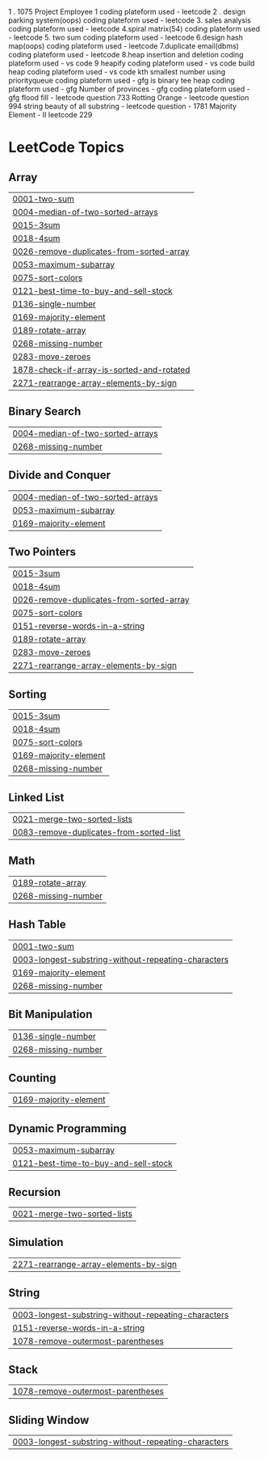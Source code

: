 1 . 1075 Project Employee 1 
coding plateform used - leetcode
2 . design parking system(oops)
coding plateform used - leetcode
3. sales analysis 
coding plateform used - leetcode
4.spiral matrix(54)
coding plateform used - leetcode
5. two sum 
coding plateform used - leetcode 
6.design hash map(oops)
coding plateform used - leetcode 
7.duplicate email(dbms)
coding plateform used - leetcode 
8.heap insertion and deletion 
coding plateform used - vs code
9 heapify 
coding plateform used - vs code
build heap
coding plateform used - vs code
kth smallest number using priorityqueue
coding plateform used - gfg
is binary tee heap
coding plateform used - gfg
Number of provinces - gfg 
coding plateform used - gfg 
flood fill - leetcode question 733 
Rotting Orange - leetcode question 994 
string beauty of all substring - leetcode question - 1781
Majority Element - II leetcode 229

<!---LeetCode Topics Start-->
# LeetCode Topics
## Array
|  |
| ------- |
| [0001-two-sum](https://github.com/shreya9570/Assignment_Btech2026_-2201921690050-/tree/master/0001-two-sum) |
| [0004-median-of-two-sorted-arrays](https://github.com/shreya9570/Assignment_Btech2026_-2201921690050-/tree/master/0004-median-of-two-sorted-arrays) |
| [0015-3sum](https://github.com/shreya9570/Assignment_Btech2026_-2201921690050-/tree/master/0015-3sum) |
| [0018-4sum](https://github.com/shreya9570/Assignment_Btech2026_-2201921690050-/tree/master/0018-4sum) |
| [0026-remove-duplicates-from-sorted-array](https://github.com/shreya9570/Assignment_Btech2026_-2201921690050-/tree/master/0026-remove-duplicates-from-sorted-array) |
| [0053-maximum-subarray](https://github.com/shreya9570/Assignment_Btech2026_-2201921690050-/tree/master/0053-maximum-subarray) |
| [0075-sort-colors](https://github.com/shreya9570/Assignment_Btech2026_-2201921690050-/tree/master/0075-sort-colors) |
| [0121-best-time-to-buy-and-sell-stock](https://github.com/shreya9570/Assignment_Btech2026_-2201921690050-/tree/master/0121-best-time-to-buy-and-sell-stock) |
| [0136-single-number](https://github.com/shreya9570/Assignment_Btech2026_-2201921690050-/tree/master/0136-single-number) |
| [0169-majority-element](https://github.com/shreya9570/Assignment_Btech2026_-2201921690050-/tree/master/0169-majority-element) |
| [0189-rotate-array](https://github.com/shreya9570/Assignment_Btech2026_-2201921690050-/tree/master/0189-rotate-array) |
| [0268-missing-number](https://github.com/shreya9570/Assignment_Btech2026_-2201921690050-/tree/master/0268-missing-number) |
| [0283-move-zeroes](https://github.com/shreya9570/Assignment_Btech2026_-2201921690050-/tree/master/0283-move-zeroes) |
| [1878-check-if-array-is-sorted-and-rotated](https://github.com/shreya9570/Assignment_Btech2026_-2201921690050-/tree/master/1878-check-if-array-is-sorted-and-rotated) |
| [2271-rearrange-array-elements-by-sign](https://github.com/shreya9570/Assignment_Btech2026_-2201921690050-/tree/master/2271-rearrange-array-elements-by-sign) |
## Binary Search
|  |
| ------- |
| [0004-median-of-two-sorted-arrays](https://github.com/shreya9570/Assignment_Btech2026_-2201921690050-/tree/master/0004-median-of-two-sorted-arrays) |
| [0268-missing-number](https://github.com/shreya9570/Assignment_Btech2026_-2201921690050-/tree/master/0268-missing-number) |
## Divide and Conquer
|  |
| ------- |
| [0004-median-of-two-sorted-arrays](https://github.com/shreya9570/Assignment_Btech2026_-2201921690050-/tree/master/0004-median-of-two-sorted-arrays) |
| [0053-maximum-subarray](https://github.com/shreya9570/Assignment_Btech2026_-2201921690050-/tree/master/0053-maximum-subarray) |
| [0169-majority-element](https://github.com/shreya9570/Assignment_Btech2026_-2201921690050-/tree/master/0169-majority-element) |
## Two Pointers
|  |
| ------- |
| [0015-3sum](https://github.com/shreya9570/Assignment_Btech2026_-2201921690050-/tree/master/0015-3sum) |
| [0018-4sum](https://github.com/shreya9570/Assignment_Btech2026_-2201921690050-/tree/master/0018-4sum) |
| [0026-remove-duplicates-from-sorted-array](https://github.com/shreya9570/Assignment_Btech2026_-2201921690050-/tree/master/0026-remove-duplicates-from-sorted-array) |
| [0075-sort-colors](https://github.com/shreya9570/Assignment_Btech2026_-2201921690050-/tree/master/0075-sort-colors) |
| [0151-reverse-words-in-a-string](https://github.com/shreya9570/Assignment_Btech2026_-2201921690050-/tree/master/0151-reverse-words-in-a-string) |
| [0189-rotate-array](https://github.com/shreya9570/Assignment_Btech2026_-2201921690050-/tree/master/0189-rotate-array) |
| [0283-move-zeroes](https://github.com/shreya9570/Assignment_Btech2026_-2201921690050-/tree/master/0283-move-zeroes) |
| [2271-rearrange-array-elements-by-sign](https://github.com/shreya9570/Assignment_Btech2026_-2201921690050-/tree/master/2271-rearrange-array-elements-by-sign) |
## Sorting
|  |
| ------- |
| [0015-3sum](https://github.com/shreya9570/Assignment_Btech2026_-2201921690050-/tree/master/0015-3sum) |
| [0018-4sum](https://github.com/shreya9570/Assignment_Btech2026_-2201921690050-/tree/master/0018-4sum) |
| [0075-sort-colors](https://github.com/shreya9570/Assignment_Btech2026_-2201921690050-/tree/master/0075-sort-colors) |
| [0169-majority-element](https://github.com/shreya9570/Assignment_Btech2026_-2201921690050-/tree/master/0169-majority-element) |
| [0268-missing-number](https://github.com/shreya9570/Assignment_Btech2026_-2201921690050-/tree/master/0268-missing-number) |
## Linked List
|  |
| ------- |
| [0021-merge-two-sorted-lists](https://github.com/shreya9570/Assignment_Btech2026_-2201921690050-/tree/master/0021-merge-two-sorted-lists) |
| [0083-remove-duplicates-from-sorted-list](https://github.com/shreya9570/Assignment_Btech2026_-2201921690050-/tree/master/0083-remove-duplicates-from-sorted-list) |
## Math
|  |
| ------- |
| [0189-rotate-array](https://github.com/shreya9570/Assignment_Btech2026_-2201921690050-/tree/master/0189-rotate-array) |
| [0268-missing-number](https://github.com/shreya9570/Assignment_Btech2026_-2201921690050-/tree/master/0268-missing-number) |
## Hash Table
|  |
| ------- |
| [0001-two-sum](https://github.com/shreya9570/Assignment_Btech2026_-2201921690050-/tree/master/0001-two-sum) |
| [0003-longest-substring-without-repeating-characters](https://github.com/shreya9570/Assignment_Btech2026_-2201921690050-/tree/master/0003-longest-substring-without-repeating-characters) |
| [0169-majority-element](https://github.com/shreya9570/Assignment_Btech2026_-2201921690050-/tree/master/0169-majority-element) |
| [0268-missing-number](https://github.com/shreya9570/Assignment_Btech2026_-2201921690050-/tree/master/0268-missing-number) |
## Bit Manipulation
|  |
| ------- |
| [0136-single-number](https://github.com/shreya9570/Assignment_Btech2026_-2201921690050-/tree/master/0136-single-number) |
| [0268-missing-number](https://github.com/shreya9570/Assignment_Btech2026_-2201921690050-/tree/master/0268-missing-number) |
## Counting
|  |
| ------- |
| [0169-majority-element](https://github.com/shreya9570/Assignment_Btech2026_-2201921690050-/tree/master/0169-majority-element) |
## Dynamic Programming
|  |
| ------- |
| [0053-maximum-subarray](https://github.com/shreya9570/Assignment_Btech2026_-2201921690050-/tree/master/0053-maximum-subarray) |
| [0121-best-time-to-buy-and-sell-stock](https://github.com/shreya9570/Assignment_Btech2026_-2201921690050-/tree/master/0121-best-time-to-buy-and-sell-stock) |
## Recursion
|  |
| ------- |
| [0021-merge-two-sorted-lists](https://github.com/shreya9570/Assignment_Btech2026_-2201921690050-/tree/master/0021-merge-two-sorted-lists) |
## Simulation
|  |
| ------- |
| [2271-rearrange-array-elements-by-sign](https://github.com/shreya9570/Assignment_Btech2026_-2201921690050-/tree/master/2271-rearrange-array-elements-by-sign) |
## String
|  |
| ------- |
| [0003-longest-substring-without-repeating-characters](https://github.com/shreya9570/Assignment_Btech2026_-2201921690050-/tree/master/0003-longest-substring-without-repeating-characters) |
| [0151-reverse-words-in-a-string](https://github.com/shreya9570/Assignment_Btech2026_-2201921690050-/tree/master/0151-reverse-words-in-a-string) |
| [1078-remove-outermost-parentheses](https://github.com/shreya9570/Assignment_Btech2026_-2201921690050-/tree/master/1078-remove-outermost-parentheses) |
## Stack
|  |
| ------- |
| [1078-remove-outermost-parentheses](https://github.com/shreya9570/Assignment_Btech2026_-2201921690050-/tree/master/1078-remove-outermost-parentheses) |
## Sliding Window
|  |
| ------- |
| [0003-longest-substring-without-repeating-characters](https://github.com/shreya9570/Assignment_Btech2026_-2201921690050-/tree/master/0003-longest-substring-without-repeating-characters) |
<!---LeetCode Topics End-->